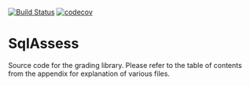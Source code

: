 [![Build Status](https://travis-ci.com/vladstoick/fyp_sql_assess.svg?token=eN2aKbJE6VKG7yYiEpbw&branch=master)](https://travis-ci.com/vladstoick/fyp_sql_assess)
[![codecov](https://codecov.io/gh/vladstoick/fyp_sql_assess/branch/master/graph/badge.svg?token=M4iqHixHb7)](https://codecov.io/gh/vladstoick/fyp_sql_assess)

# SqlAssess

Source code for the grading library. Please refer to the table of contents from
the appendix for explanation of various files.
